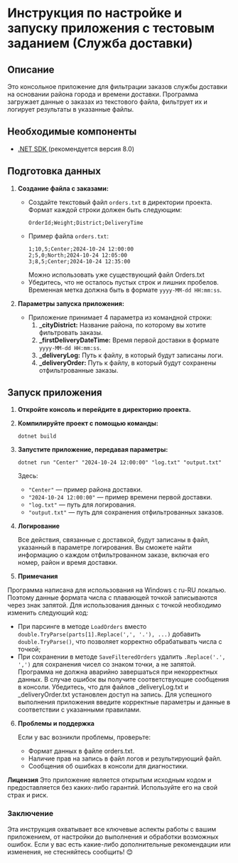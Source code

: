 # Инструкция по настройке и запуску приложения c тестовым заданием (Служба доставки)

## Описание

Это консольное приложение для фильтрации заказов службы доставки на основании района города и времени доставки. Программа загружает данные о заказах из текстового файла, фильтрует их и логирует результаты в указанные файлы.

## Необходимые компоненты

- [ .NET SDK ](https://dotnet.microsoft.com/download) (рекомендуется версия 8.0)

## Подготовка данных

1. **Создание файла с заказами:**
   - Создайте текстовый файл `orders.txt` в директории проекта. Формат каждой строки должен быть следующим:
     ```
     OrderId;Weight;District;DeliveryTime
     ```
   - Пример файла `orders.txt`:
     ```
     1;10,5;Center;2024-10-24 12:00:00
     2;5,0;North;2024-10-24 12:05:00
     3;8,5;Center;2024-10-24 12:35:00
     ```
     Можно использовать уже существующий файл Orders.txt
   - Убедитесь, что не осталось пустых строк и лишних пробелов. Временная метка должна быть в формате `yyyy-MM-dd HH:mm:ss`.

2. **Параметры запуска приложения:**
   - Приложение принимает 4 параметра из командной строки:
     1. **_cityDistrict:** Название района, по которому вы хотите фильтровать заказы.
     2. **_firstDeliveryDateTime:** Время первой доставки в формате `yyyy-MM-dd HH:mm:ss`.
     3. **_deliveryLog:** Путь к файлу, в который будут записаны логи.
     4. **_deliveryOrder:** Путь к файлу, в который будут сохранены отфильтрованные заказы.

## Запуск приложения

1. **Откройте консоль и перейдите в директорию проекта.**

2. **Компилируйте проект с помощью команды:**
   ```
   dotnet build
   ```
   
3. **Запустите приложение, передавая параметры:**
   ```
   dotnet run "Center" "2024-10-24 12:00:00" "log.txt" "output.txt"
   ```
   Здесь:
    - `"Center"` — пример района доставки.
    - `"2024-10-24 12:00:00"` — пример времени первой доставки.
    - `"log.txt"` — путь для логирования.
    - `"output.txt"` — путь для сохранения отфильтрованных заказов.
   
 4. **Логирование**
    
     Все действия, связанные с доставкой, будут записаны в файл, указанный в параметре логирования. Вы сможете найти информацию о каждом отфильтрованном заказе, включая его номер, район и время доставки.
    
 5. **Примечания**
    
  Программа написана для использования на Windows с ru-RU локалью. Поэтому данные формата числа с плавающей точкой записываются через знак запятой. Для использования данных с точкой необходимо изменить следующий код:
   - При парсинге в методе `LoadOrders` вместо `double.TryParse(parts[1].Replace(',', '.'), ...)` добавить `double.TryParse()`, что позволяет корректно обрабатывать числа с точкой;
   - При сохранении в методе `SaveFilteredOrders` удалить `.Replace('.', ',')` для сохранения чисел со знаком точки, а не запятой.
  Программа не должна аварийно завершаться при некорректных данных. В случае ошибок вы получите соответствующие сообщения в консоли.
  Убедитесь, что для файлов _deliveryLog.txt и _deliveryOrder.txt установлен доступ на запись.
  Для успешного выполнения приложения введите корректные параметры и данные в соответствии с указанными правилами.

 6. **Проблемы и поддержка**
    
    Если у вас возникли проблемы, проверьте:
    - Формат данных в файле orders.txt.
    - Наличие прав на запись в файл логов и результирующий файл.
    - Сообщения об ошибках в консоли для диагностики.

**Лицензия**
Это приложение является открытым исходным кодом и предоставляется без каких-либо гарантий. Используйте его на свой страх и риск.

### Заключение

Эта инструкция охватывает все ключевые аспекты работы с вашим приложением, от настройки до выполнения и обработки возможных ошибок. Если у вас есть какие-либо дополнительные рекомендации или изменения, не стесняйтесь сообщить! 😊
